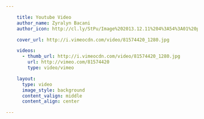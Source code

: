 ```yaml
---

    title: Youtube Video
    author_name: Zyralyn Bacani
    author_icon: http://cl.ly/StPu/Image%202013.12.11%204%3A54%3A01%20pm.png

    cover_url: http://i.vimeocdn.com/video/81574420_1280.jpg

    videos:
      - thumb_url: http://i.vimeocdn.com/video/81574420_1280.jpg
        url: http://vimeo.com/81574420
        type: video/vimeo

    layout:
      type: video
      image_style: background
      content_valign: middle
      content_align: center

---
```

